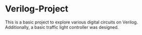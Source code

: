 # Verilog-Project
This is a basic project to explore various digital circuits on Verilog.
Additionally, a basic traffic light controller was designed.
